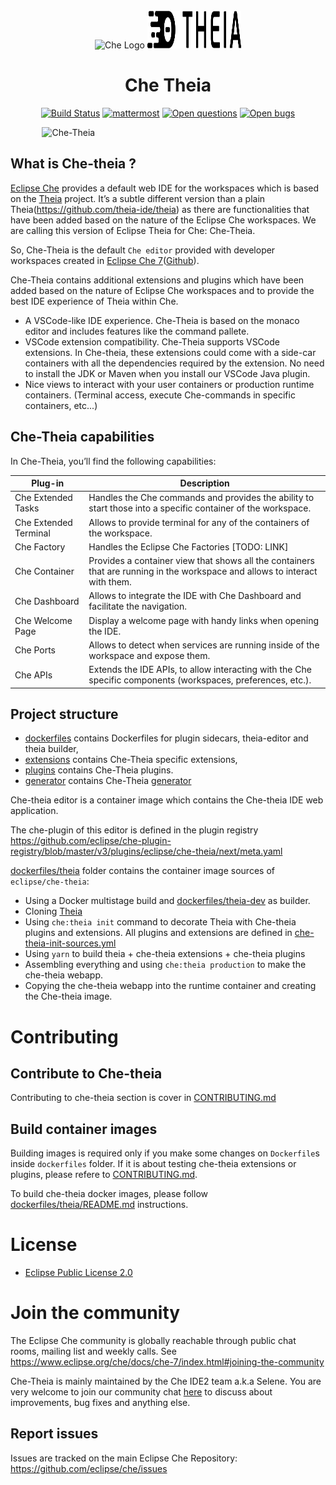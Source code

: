 <br/>
<div id="che-theia-logo" align="center" style="vertical-align: middle">

<img src="https://raw.githubusercontent.com/eclipse/che-theia/master/extensions/eclipse-che-theia-about/src/browser/style/che-logo-light.svg?sanitize=true" alt="Che Logo" width="200" height="60" />

<img src="https://raw.githubusercontent.com/theia-ide/theia/master/logo/theia-logo.svg?sanitize=true" alt="Theia Logo" width="150" height="60"/>

# Che Theia





</div>

<div id="badges" align="center">

  [![Build Status](https://ci.codenvycorp.com/buildStatus/icon?job=che-theia-next)](https://ci.codenvycorp.com/job/che-theia-next)
  [![mattermost](https://img.shields.io/badge/chat-on%20mattermost-blue.svg)](https://mattermost.eclipse.org/eclipse/channels/eclipse-che-ide2-team)
  [![Open questions](https://img.shields.io/badge/Open-questions-blue.svg?style=flat-curved)](https://github.com/eclipse/che/issues?utf8=%E2%9C%93&q=label%3Aarea%2Ftheia+label%3Akind%2Fquestion+)
  [![Open bugs](https://img.shields.io/badge/Open-bugs-red.svg?style=flat-curved)](https://github.com/eclipse/che/issues?utf8=%E2%9C%93&q=label%3Aarea%2Ftheia+label%3Akind%2Fbug+)

</div>

<div style='margin:0 auto;width:80%;'>

![Che-Theia](https://raw.githubusercontent.com/eclipse/che-theia/master/che-theia-screenshot.png)

</div>

## What is Che-theia ?
[Eclipse Che](https://eclipse.org/che/) provides a default web IDE for the workspaces which is based on the [Theia](https://github.com/theia-ide/theia) project. It’s a subtle different version than a plain  Theia(https://github.com/theia-ide/theia) as there are functionalities that have been added based on the nature of the Eclipse Che workspaces. We are calling this version of Eclipse Theia for Che: Che-Theia.

So, Che-Theia is the default `Che editor` provided with developer workspaces created in [Eclipse Che 7](https://eclipse.org/che/)([Github](https://github.com/eclipse/che)).

Che-Theia contains additional extensions and plugins which have been added based on the nature of Eclipse Che workspaces and to provide the best IDE experience of Theia within Che.
 - A VSCode-like IDE experience. Che-Theia is based on the monaco
   editor and includes features like the command pallete.
 - VSCode extension compatibility. Che-Theia supports VSCode
   extensions. In Che-theia, these extensions could come with a side-car
   containers with all the dependencies required by the extension.
   No need to install the JDK or Maven when you install our VSCode Java plugin.
 - Nice views to interact with your user containers or production runtime containers.
   (Terminal access, execute Che-commands in specific containers, etc...)

## Che-Theia capabilities
In Che-Theia, you’ll find the following capabilities:


| Plug-in               | Description |
|-----------------------|-------------|
| Che Extended Tasks    | Handles the Che commands and provides the ability to start those into a specific container of the workspace. |
| Che Extended Terminal | Allows to provide terminal for any of the containers of the workspace. |
| Che Factory           | Handles the Eclipse Che Factories [TODO: LINK] |
| Che Container         | Provides a container view that shows all the containers that are running in the workspace and allows to interact with them. |
| Che Dashboard         | Allows to integrate the IDE with Che Dashboard and facilitate the navigation. |
| Che Welcome Page      | Display a welcome page with handy links when opening the IDE. |
| Che Ports             | Allows to detect when services are running inside of the workspace and expose them. |
| Che APIs              | Extends the IDE APIs, to allow interacting with the Che specific components (workspaces, preferences, etc.). |



## Project structure

- [dockerfiles](./dockerfiles) contains Dockerfiles for plugin sidecars, theia-editor and theia builder,
- [extensions](./extensions) contains Che-Theia specific extensions,
- [plugins](./plugins) contains Che-Theia plugins.
- [generator](./generator) contains Che-Theia [generator](./generator/README.md)

Che-theia editor is a container image which contains the Che-theia IDE web application.

The che-plugin of this editor is defined in the plugin registry https://github.com/eclipse/che-plugin-registry/blob/master/v3/plugins/eclipse/che-theia/next/meta.yaml

[dockerfiles/theia](./dockerfiles/theia) folder contains the container image sources of `eclipse/che-theia`:
- Using a Docker multistage build and [dockerfiles/theia-dev](./dockerfiles/theia-dev) as builder.
- Cloning [Theia](https://github.com/theia-ide/theia)
- Using `che:theia init` command to decorate Theia with Che-theia plugins and extensions. All plugins and extensions are defined in [che-theia-init-sources.yml](./che-theia-init-sources.yml)
- Using `yarn` to build theia + che-theia extensions + che-theia plugins
- Assembling everything and using `che:theia production` to make the che-theia webapp.
- Copying the che-theia webapp into the runtime container and creating the Che-theia image.

# Contributing

## Contribute to Che-theia
Contributing to che-theia section is cover in [CONTRIBUTING.md](https://github.com/eclipse/che-theia/blob/master/CONTRIBUTING.md)


## Build container images

Building images is required only if you make some changes on `Dockerfile`s inside `dockerfiles` folder.
If it is about testing che-theia extensions or plugins, please refere to [CONTRIBUTING.md](https://github.com/eclipse/che-theia/blob/master/CONTRIBUTING.md).

To build che-theia docker images, please follow [dockerfiles/theia/README.md](https://github.com/eclipse/che-theia/blob/master/dockerfiles/theia/README.md) instructions.


# License

- [Eclipse Public License 2.0](LICENSE)

# Join the community

The Eclipse Che community is globally reachable through public chat rooms, mailing list and weekly calls.
See https://www.eclipse.org/che/docs/che-7/index.html#joining-the-community

Che-Theia is mainly maintained by the Che IDE2 team a.k.a Selene.
You are very welcome to join our community chat [here](https://mattermost.eclipse.org/eclipse/channels/eclipse-che-ide2-team) to discuss about improvements, bug fixes and anything else.

## Report issues

Issues are tracked on the main Eclipse Che Repository: https://github.com/eclipse/che/issues
